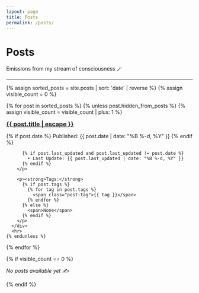 ```yaml
---
layout: page
title: Posts
permalink: /posts/
---
```


# Posts

Emissions from my stream of consciousness 🪄

<div class="post-list">
  <hr>
  {% assign sorted_posts = site.posts | sort: 'date' | reverse %}
  {% assign visible_count = 0 %}
  
  {% for post in sorted_posts %}
    {% unless post.hidden_from_posts %}
      {% assign visible_count = visible_count | plus: 1 %}
      <div class="post-item">
        <h3 style="margin-bottom: 0px; margin-top: 0px;">
          <a class="post-link" href="{{ post.url | relative_url }}">{{ post.title | escape }}</a>
        </h3>
        <p>
          {% if post.date %}
            Published: {{ post.date | date: "%B %-d, %Y" }}
          {% endif %}
          
          {% if post.last_updated and post.last_updated != post.date %}
            • Last Update: {{ post.last_updated | date: "%B %-d, %Y" }}
          {% endif %}
        </p>
        
        <p><strong>Tags:</strong> 
          {% if post.tags %}
            {% for tag in post.tags %}
              <span class="post-tag">{{ tag }}</span>
            {% endfor %}
          {% else %}
            <span>None</span>
          {% endif %}
        </p>
      </div>
      <hr>
    {% endunless %}
  {% endfor %}
  
  {% if visible_count == 0 %}
    <p><em>No posts available yet ✍️</em></p>
  {% endif %}
</div>
